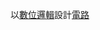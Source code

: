 以[數位邏輯](/docs/knowledge-network-database-repository/數位邏輯.md)設計[電路](/docs/knowledge-network-database-repository/電路.md)
